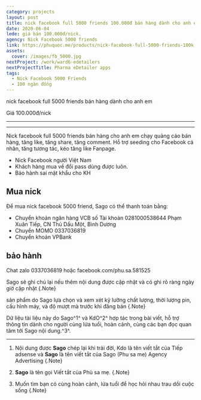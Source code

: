 ```yaml
---
category: projects
layout: post
title: nick facebook full 5000 friends 100.000đ bán hàng dành cho anh em
date: 2020-06-04
lede: giá bán 100.000đ/nick.
agency: Nick Facebook 5000 friends
link: https://phuquoc.me/products/nick-facebook-full-5000-friends-100k
assets:
  cover: /images/fb_5000.jpg
nextProject: /work/ward6-edetailers
nextProjectTitle: Pharma eDetailer apps
tags:
  - Nick Facebook 5000 Friends
  - 100 ngàn đồng
---
```


nick facebook full 5000 friends bán hàng dành cho anh em

Giá 100.000đ/nick


---
<PostButton link="https://phuquoc.me/products/nick-facebook-full-5000-friends-100k" label="đặt mua nick facebook 5000 friends" />

---

Nick facebook full 5000 friends bán hàng cho anh em chạy quảng cáo bán hàng, tăng like, tăng share, tăng comment. Hỗ trợ seeding cho Facebook cá nhân, tăng tương tác, kéo tăng like Fanpage.

- Nick Facebook người Việt Nam
- Khách hàng mua về đổi pass dùng được luôn.
- Bảo hành sai mật khẩu cho KH

## Mua nick

Để mua nick facebook 5000 friend, Sago có thể thanh toán bằng:

- Chuyển khoản ngân hàng VCB số Tài khoàn 0281000538644 Phạm Xuân Tiếp, CN Thủ Dầu Một, Bình Dương
- Chuyển MOMO 0337036819
- Chuyển khoản VPBank

## bảo hành

Chat zalo 0337036819 hoặc facebook.com/phu.sa.581525

Sago sẽ ghi chú lại nếu thêm nội dung được cập nhật và có ghi rõ ràng ngày giờ cập nhật {.Note}

sản phẩm do Sago lựa chọn và xem xét kỹ lưỡng chất lượng, thời lượng pin, cấu hình máy, và độ mượt mà trước khi đăng bán {.Note}


Dữ liệu tài liệu này do Sago^1^ và KdO^2^ hợp tác trong bài viết, hỗ trợ thông tin dành cho người cùng lứa tuổi, hoàn cảnh, cùng các bạn đọc quan tâm tới Sago nội dung.^3^.



<PostButton link="https://phuquoc.me/products/nick-facebook-full-5000-friends-100k" label="đặt mua nick facebook 5000 friends" />



---

1. Nội dung được **Sago** chép lại khi trải đời, Kdo là tên viết tắt của Tiếp adsense và **Sago** là tên viết tắt của Sago (Phu sa me) Agency Advertising {.Note}

2. **Sago** là tên gọi Viết tắt của Phù sa mẹ. {.Note}

3. Muốn tìm bạn có cùng hoàn cảnh, lứa tuổi để học hỏi nhau trau dồi cuộc sống {.Note}

<script>
import Media from "../../src/components/Media";
import MediaYoutube from "../../src/components/MediaYoutube";
import PostButton from "../../src/components/PostButton";
export default {
  components: {
    Media,
    MediaYoutube,
    PostButton,
  }
}
</script>
